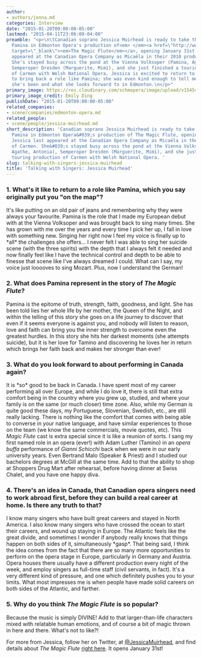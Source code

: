 ```yaml
---
author:
- authors/jenna.md
categories: Interview
date: "2015-01-20T09:00:00-05:00"
lastmod: "2015-04-11T23:06:00-04:00"
preamble: "<p>\n\tCanadian soprano Jessica Muirhead is ready to take the stage as
  Pamina in Edmonton Opera's production of<em> </em><a href=\"http://www.edmontonopera.com/season/2014-15/magic-flute\"
  target=\"_blank\"><em>The Magic Flute</em></a>, opening January 31st. Jessica last
  appeared at the Canadian Opera Company as Micaëla in their 2010 production of <em>Carmen</em>.
  She's stayed busy across the pond at the Vienna Volksoper (Pamina, Agathe, Antonia),
  Semperoper Dresden (Marguerite, Mimì), and she just finished a touring production
  of Carmen with Welsh National Opera. Jessica is excited to return to Canada, and
  to bring back a role like Pamina; she was even kind enough to tell me about where
  she's been and what she looks forward to in Edmonton.\n</p>"
primary_image: https://res.cloudinary.com/schmopera/image/upload/v1545409169/media/webhook-uploads/1428807879726/Jessica-Muirhead-low-res.jpg.jpg
primary_image_credit: Emily Ding
publishDate: "2015-01-20T09:00:00-05:00"
related_companies:
- scene/companies/edmonton-opera.md
related_people:
- scene/people/jessica-muirhead.md
short_description: 'Canadian soprano Jessica Muirhead is ready to take the stage as
  Pamina in Edmonton Opera&#039;s production of The Magic Flute, opening January 31st.
  Jessica last appeared at the Canadian Opera Company as Micaëla in their 2010 production
  of Carmen. She&#039;s stayed busy across the pond at the Vienna Volksoper (Pamina,
  Agathe, Antonia), Semperoper Dresden (Marguerite, Mimì), and she just finished a
  touring production of Carmen with Welsh National Opera. '
slug: talking-with-singers-jessica-muirhead
title: 'Talking with Singers: Jessica Muirhead'
---
```


<h3>1. What's it like to return to a role like Pamina, which you say originally put you "on the map"?<br>
</h3>
<p>
	It's like putting on an old pair of jeans and remembering why they were always your favourite. Pamina is the role that I made my European debut with at the Vienna Volksoper and was brought back to sing many times. She has grown with me over the years and every time I pick her up, I fall in love with something new. Singing her right now I feel my voice is finally up to *all* the challenges she offers... I never felt I was able to sing her suicide scene (with the three spirits) with the depth that I always felt it needed and now finally feel like I have the technical control and depth to be able to finesse that scene like I've always dreamed I could. What can I say, my voice just looooves to sing Mozart. Plus, now I understand the German!
</p>
<h3>2. What does Pamina represent in the story of <em>The Magic Flute</em>?</h3>
<p>
	Pamina is the epitome of truth, strength, faith, goodness, and light. She has been told lies her whole life by her mother, the Queen of the Night, and within the telling of this story she goes on a life journey to discover that even if it seems everyone is against you, and nobody will listen to reason, love and faith can bring you the inner strength to overcome even the greatest hurdles. In this story she hits her darkest moments (she attempts suicide), but it is her love for Tamino and discovering he loves her in return which brings her faith back and makes her stronger than ever!
</p>
<h3>3. What do you look forward to about performing in Canada again?</h3>
<p>
	It is *so* good to be back in Canada. I have spent most of my career performing all over Europe, and while I do love it, there is still that extra comfort being in the country where you grew up, studied, and where your family is on the same (or much closer) time zone. Also, while my German is quite good these days, my Portuguese, Slovenian, Swedish, etc., are still really lacking. There is nothing like the comfort that comes with being able to converse in your native language, and have similar experiences to those on the team (we know the same commercials, movie quotes, etc). This <em>Magic Flute</em> cast is extra special since it is like a reunion of sorts. I sang my first named role in an opera (ever!) with Adam Luther (Tamino) in an <em>opera buffa</em> performance of <em>Gianni Schicchi</em> back when we were in our early university years. Even Bertrand Malo (Speaker &amp; Priest) and I studied our bachelors degrees at McGill at the same time. Add to that the ability to shop at Shoppers Drug Mart after rehearsal, before having dinner at Swiss Chalet, and you have one happy diva.
</p>
<h3>4. There's an idea in Canada, that Canadian opera singers need to work abroad first, before they can build a real career at home. Is there any truth to that?</h3>
<p>
	I know many singers who have built great careers and stayed in North America. I also know many singers who have crossed the ocean to start their careers, and wound up staying in Europe. The Atlantic feels like the great divide, and sometimes I wonder if anybody really knows that things happen on both sides of it, simultaneously *gasp*. That being said, I think the idea comes from the fact that there are so many more opportunities to perform on the opera stage in Europe, particularly in Germany and Austria. Opera houses there usually have a different production every night of the week, and employ singers as full-time staff (civil servants, in fact). It's a very different kind of pressure, and one which definitely pushes you to your limits. What most impresses me is when people have made solid careers on both sides of the Atlantic, and farther.
</p>
<h3>5. Why do you think <em>The Magic Flute</em> is so popular?</h3>
<p>
	Because the music is simply DIVINE! Add to that larger-than-life characters mixed with relatable human emotions, and of course a bit of magic thrown in here and there. What's not to like?!
</p>
<p class="intro">
	For more from Jessica, follow her on Twitter, at <a href="https://twitter.com/jessicamuirhead" target="_blank">@JessicaMuirhead</a>, and find details about <i>The Magic Flute</i> <a href="http://www.edmontonopera.com/season/2014-15/magic-flute" target="_blank">right here</a>. It opens January 31st!
</p>
